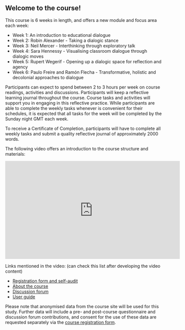 ## Welcome to the course!

This course is 6 weeks in length, and offers a new module and focus area each week:
* Week 1: An introduction to educational dialogue
* Week 2: Robin Alexander - Taking a dialogic stance
* Week 3: Neil Mercer - Interthinking through exploratory talk
* Week 4: Sara Hennessy - Visualising classroom dialogue through dialogic moves
* Week 5: Rupert Wegerif - Opening up a dialogic space for reflection and agency
* Week 6: Paulo Freire and Ramón Flecha - Transformative, holistic and decolonial approaches to dialogue

Participants can expect to spend between 2 to 3 hours per week on course readings, activities and discussions. Participants will keep a reflective learning journal throughout the course. Course tasks and activities will support you in engaging in this reflective practice. While participants are able to complete the weekly tasks whenever is convenient for their schedules, it is expected that all tasks for the week will be completed by the Sunday night GMT each week.

To receive a Certificate of Completion, participants will have to complete all weekly tasks and submit a quality reflective journal of approximately 2000 words.

The following video offers an introduction to the course structure and materials:

<iframe width="560" height="315" src="https://www.youtube.com/embed/Mf-alp5tios" title="YouTube video player" frameborder="0" allow="accelerometer; autoplay; clipboard-write; encrypted-media; gyroscope; picture-in-picture" allowfullscreen></iframe>

Links mentioned in the video: (can check this list after developing the video content)
* [Registration form and self-audit](https://forms.gle/Lonit7zyfzMRomr98)
* [About the course](https://mbrugha.github.io/fundamentals-of-ed-dialogue/about/)
* [Discussion forum](https://www.edudialogue.org/forum/fundamentals-mooc/)
* [User guide](https://mbrugha.github.io/fundamentals-of-ed-dialogue/modules/introduction/user-guide/)

Please note that anonymised data from the course site will be used for this study. Further data will include a pre- and post-course questionnaire and discussion forum contributions, and consent for the use of these data are requested separately via the [course registration form](https://forms.gle/Lonit7zyfzMRomr98).

